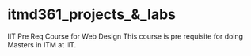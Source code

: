 # itmd361_projects_&_labs
IIT Pre Req Course for Web Design
This course is pre requisite for doing Masters in ITM at IIT.
